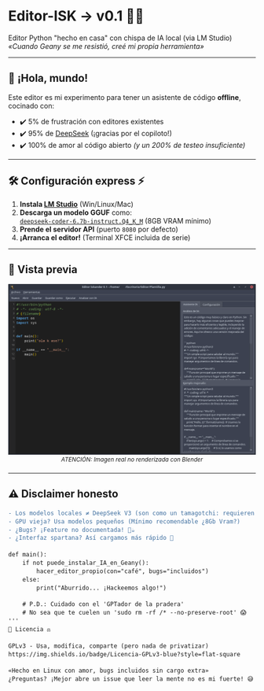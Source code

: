 # Editor-ISK → v0.1 🐍🔥

Editor Python "hecho en casa" con chispa de IA local (via LM Studio)  
*«Cuando Geany se me resistió, creé mi propia herramienta»*

---

## 🚀 **¡Hola, mundo!**
Este editor es mi experimento para tener un asistente de código **offline**, cocinado con:
- ✔️ 5% de frustración con editores existentes  
- ✔️ 95% de [DeepSeek](https://deepseek.com) (¡gracias por el copiloto!)  
- ✔️ 100% de amor al código abierto *(y un 200% de testeo insuficiente)*

---

## 🛠 **Configuración express** ⚡
1. **Instala [LM Studio](https://lmstudio.ai/download)** (Win/Linux/Mac)
2. **Descarga un modelo GGUF** como:  
   [`deepseek-coder-6.7b-instruct.Q4_K_M`](https://huggingface.co/TheBloke/deepseek-coder-6.7B-instruct-GGUF) (8GB VRAM mínimo)
3. **Prende el servidor API** (puerto `8080` por defecto)
4. **¡Arranca el editor!** (Terminal XFCE incluida de serie)

---

## 📸 **Vista previa**
<p align="center">
  <img src="https://raw.githubusercontent.com/wsnlndrv/Editor-ISK/main/Capturas/captura_20250625_050624.png" width="750" alt="Editor-ISK en acción">
  <br>
  <sup><em>ATENCIÓN: Imagen real no renderizada con Blender</em></sup>
</p>

---

## ⚠️ **Disclaimer honesto**
```diff
- Los modelos locales ≠ DeepSeek V3 (son como un tamagotchi: requieren cuidados)
- GPU vieja? Usa modelos pequeños (Mínimo recomendable ¿8Gb Vram?)
- ¿Bugs? ¡Feature no documentada! 🐞☕
- ¿Interfaz spartana? Así cargamos más rápido 🚀

def main():
    if not puede_instalar_IA_en_Geany():
        hacer_editor_propio(con="café", bugs="incluidos")
    else:
        print("Aburrido... ¡Hackeemos algo!")
        
    # P.D.: Cuidado con el 'GPTador de la pradera'
    # No sea que te cuelen un 'sudo rm -rf /* --no-preserve-root' 😱
'''
📜 Licencia ⚖️

GPLv3 - Usa, modifica, comparte (pero nada de privatizar)
https://img.shields.io/badge/Licencia-GPLv3-blue?style=flat-square

«Hecho en Linux con amor, bugs incluidos sin cargo extra»
¿Preguntas? ¡Mejor abre un issue que leer la mente no es mi fuerte! 😅
